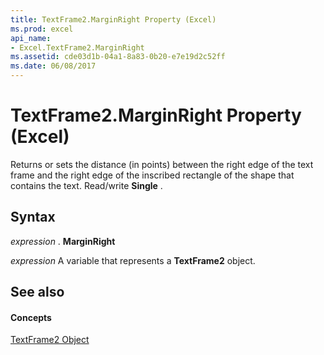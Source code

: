 ```yaml
---
title: TextFrame2.MarginRight Property (Excel)
ms.prod: excel
api_name:
- Excel.TextFrame2.MarginRight
ms.assetid: cde03d1b-04a1-8a83-0b20-e7e19d2c52ff
ms.date: 06/08/2017
---
```



# TextFrame2.MarginRight Property (Excel)

Returns or sets the distance (in points) between the right edge of the text frame and the right edge of the inscribed rectangle of the shape that contains the text. Read/write  **Single** .


## Syntax

 _expression_ . **MarginRight**

 _expression_ A variable that represents a **TextFrame2** object.


## See also


#### Concepts


[TextFrame2 Object](Excel.TextFrame2.md)

